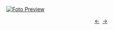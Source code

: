 [![Foto Preview](preview/n454.avif)](https://20essentials.github.io/project-000-454)

<div align="center" style="display: flex; justify-content: center;">
  <a  href="https://github.com/20essentials/project-000-453" target="_blank">&#8592;</a>
  &nbsp;&nbsp;
  <a  href="https://github.com/20essentials/project-000-455" target="_blank">&#8594;</a>
</div>
